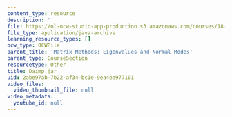 ```yaml
---
content_type: resource
description: ''
file: https://ol-ocw-studio-app-production.s3.amazonaws.com/courses/18-03sc-differential-equations-fall-2011/2abe97ab7b22af34bc1e9ea4ea977101_Daimp.jar
file_type: application/java-archive
learning_resource_types: []
ocw_type: OCWFile
parent_title: 'Matrix Methods: Eigenvalues and Normal Modes'
parent_type: CourseSection
resourcetype: Other
title: Daimp.jar
uid: 2abe97ab-7b22-af34-bc1e-9ea4ea977101
video_files:
  video_thumbnail_file: null
video_metadata:
  youtube_id: null
---
```

